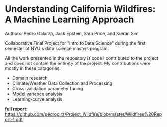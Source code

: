 # Understanding California Wildfires: A Machine Learning Approach
Authors: Pedro Galarza, Jack Epstein, Sara Price, and Kieran Sim

Collaborative Final Project for "Intro to Data Science" during the first semester of NYU's data science masters program.

All the work presented in the repository is code I contributed to the project and does not contain the entirety of the project. My contributions were mostly in these catagories:

  - Domain research
  - Climate/Weather Data Collection and Processing
  - Cross-validation parameter tuning
  - Model variance analysis
  - Learning-curve analysis
  
 **full report:** https://github.com/pedroglrz/Project_Wildfire/blob/master/Wildfires%20Report-1.pdf
